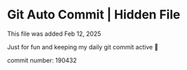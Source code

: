 # Git Auto Commit | Hidden File

This file was added Feb 12, 2025

Just for fun and keeping my daily git commit active 🤪

commit number: 190432
